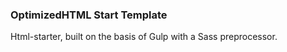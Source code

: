 <h3>OptimizedHTML Start Template</h3>

<p>Html-starter, built on the basis of Gulp with a Sass preprocessor.</p>
